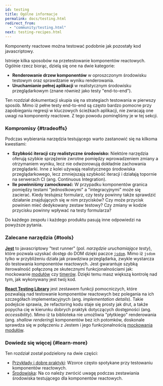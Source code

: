 ```yaml
---
id: testing
title: Ogólne informacje
permalink: docs/testing.html
redirect_from:
  - "community/testing.html"
next: testing-recipes.html
---
```


Komponenty reactowe można testować podobnie jak pozostały kod javascriptowy.

Istnieje kilka sposobów na przetestowanie komponentów reactowych. Ogólnie rzecz biorąc, dzielą się one na dwie kategorie:

* **Renderowanie drzew komponentów** w oproszczonym środowisku testowym oraz sprawdzanie wyniku renderowania.
* **Uruchamianie pełnej aplikacji** w realistycznym środowisku przeglądarkowym (znane również jako testy "end-to-end").

Ten rozdział dokumentacji skupia się na strategiach testowania w pierwszy sposób. Mimo iż pełne testy end-to-end są często bardzo pomocne przy zapobieganiu regresji w kluczowych ścieżkach aplikacji, nie zwracają one uwagi na komponenty reactowe. Z tego powodu pominęliśmy je w tej sekcji.

### Kompromisy {#tradeoffs}

Podczas wybierania narzędzia testującego warto zastanowić się na kilkoma kwestiami:

* **Szybkość iteracji czy realistyczne środowisko:** Niektóre narzędzia oferują szybkie sprzężenie zwrotne pomiędzy wprowadzeniem zmiany a otrzymaniem wyniku, lecz nie odwzorowują dokładnie zachowania przeglądarki. Inne z kolei używają realistycznego środowiska przeglądarkowego, lecz zmniejszają szybkość iteracji i działają topornie na serwerach CI (ang. Continuous Integration).
* **Ile powinniśmy zamockować:** W przypadku komponentów granica pomiędzy testami "jednostkowymi" a "integracyjnymi" może się zacierać. Kiedy testujesz formularz, czy testy powinny także sprawdzić działanie znajdujących się w nim przycisków? Czy może przycisk powinien mieć dedykowany zestaw testowy? Czy zmiany w kodzie przycisku powinny wpływać na testy formularza?

Do każdego zespołu i każdego produktu pasują inne odpowiedzi na powyższe pytania.

### Zalecane narzędzia {#tools}

**[Jest](https://facebook.github.io/jest/)** to javascriptowy "test runner" (pol. *narzędzie uruchamiające testy*), które pozwala uzyskać dostęp do DOM dzięki paczce [`jsdom`](/docs/testing-environments.html#mocking-a-rendering-surface). Mimo iż `jsdom` tylko w przybliżeniu działa jak prawdziwa przeglądarka, zwykle wystarcza do testowania komponentów reactowych. Jest gwarantuje szybką iterowalność połączoną ze skutecznymi funkcjonalnościami jak: mockowanie [modułów](/docs/testing-environments.html#mocking-modules) czy [timerów](/docs/testing-environments.html#mocking-timers). Dzięki temu masz większą kontrolę nad tym, jak wykonywany jest twój kod.

**[React Testing Library](https://testing-library.com/react)** jest zestawem funkcji pomocniczych, które pozwalają nad testowanie komponentów reactowych bez polegania na ich szczegółach implementacyjnych (ang. *implementation details*). Takie podejście sprawia, że refactoring kodu staje się prosty jak drut, a także popycha cię w kierunku dobrych praktyk dotyczących dostępności (ang. *accessibility*). Mimo iż ta biblioteka nie umożliwia "płytkiego" renderowania (ang. *shallow rendering*) komponentów bez ich potomków, doskonale sprawdza się w połączeniu z Jestem i jego funkcjonalnością [mockowania modułów](/docs/testing-recipes.html#mocking-modules).

### Dowiedz się więcej {#learn-more}

Ten rozdział został podzielony na dwie części:

- [Przykłady i dobre praktyki](/docs/testing-recipes.html): Wzorce często spotykane przy testowaniu komponentów reactowych.
- [Środowiska](/docs/testing-environments.html): Na co należy zwrócić uwagę podczas zestawiania środowiska testującego dla komponentów reactowych.
